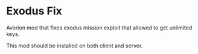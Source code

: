 # Exodus Fix
Avorion mod that fIxes exodus mission exploit that allowed to get unlimited keys.

This mod should be installed on both client and server.
